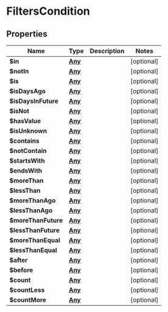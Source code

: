 

# FiltersCondition


## Properties

| Name | Type | Description | Notes |
|------------ | ------------- | ------------- | -------------|
|**$in** | [**Any**](Any.md) |  |  [optional] |
|**$notIn** | [**Any**](Any.md) |  |  [optional] |
|**$is** | [**Any**](Any.md) |  |  [optional] |
|**$isDaysAgo** | [**Any**](Any.md) |  |  [optional] |
|**$isDaysInFuture** | [**Any**](Any.md) |  |  [optional] |
|**$isNot** | [**Any**](Any.md) |  |  [optional] |
|**$hasValue** | [**Any**](Any.md) |  |  [optional] |
|**$isUnknown** | [**Any**](Any.md) |  |  [optional] |
|**$contains** | [**Any**](Any.md) |  |  [optional] |
|**$notContain** | [**Any**](Any.md) |  |  [optional] |
|**$startsWith** | [**Any**](Any.md) |  |  [optional] |
|**$endsWith** | [**Any**](Any.md) |  |  [optional] |
|**$moreThan** | [**Any**](Any.md) |  |  [optional] |
|**$lessThan** | [**Any**](Any.md) |  |  [optional] |
|**$moreThanAgo** | [**Any**](Any.md) |  |  [optional] |
|**$lessThanAgo** | [**Any**](Any.md) |  |  [optional] |
|**$moreThanFuture** | [**Any**](Any.md) |  |  [optional] |
|**$lessThanFuture** | [**Any**](Any.md) |  |  [optional] |
|**$moreThanEqual** | [**Any**](Any.md) |  |  [optional] |
|**$lessThanEqual** | [**Any**](Any.md) |  |  [optional] |
|**$after** | [**Any**](Any.md) |  |  [optional] |
|**$before** | [**Any**](Any.md) |  |  [optional] |
|**$count** | [**Any**](Any.md) |  |  [optional] |
|**$countLess** | [**Any**](Any.md) |  |  [optional] |
|**$countMore** | [**Any**](Any.md) |  |  [optional] |



